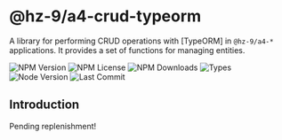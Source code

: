 # @hz-9/a4-crud-typeorm

A library for performing CRUD operations with [TypeORM] in `@hz-9/a4-*` applications. It provides a set of functions for managing entities.

![NPM Version][npm-version-url] ![NPM License][npm-license-url] ![NPM Downloads][npm-downloads-url] ![Types][types-url]
<br /> ![Node Version][node-version-url] ![Last Commit][last-commit-url]

[npm-version-url]: https://badgen.net/npm/v/@hz-9/a4-crud-typeorm
[npm-license-url]: https://badgen.net/npm/license/@hz-9/a4-crud-typeorm
[npm-downloads-url]: https://badgen.net/npm/dt/@hz-9/a4-crud-typeorm
[types-url]: https://badgen.net/npm/types/@hz-9/a4-crud-typeorm
[node-version-url]: https://badgen.net/npm/node/@hz-9/a4-crud-typeorm
[last-commit-url]: https://badgen.net/github/last-commit/hz-9/a4

## Introduction

Pending replenishment!
<!-- TODO -->
